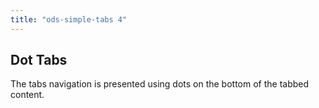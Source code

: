 ```yaml
---
title: "ods-simple-tabs 4"
---
```



## Dot Tabs

The tabs navigation is presented using dots on the bottom of the tabbed content.
